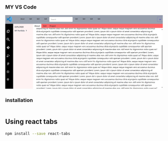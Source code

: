  ### MY VS Code
![My Project Screenshot](/src/assets/imgs/vs%20code%20pic%20myprofile.jpeg)

### installation
```bash

```

 ## Using react tabs 
 ```bash
npm install --save react-tabs
```





 